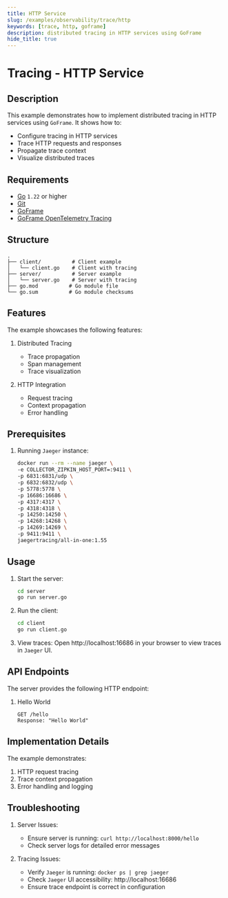 ```yaml
---
title: HTTP Service
slug: /examples/observability/trace/http
keywords: [trace, http, goframe]
description: distributed tracing in HTTP services using GoFrame
hide_title: true
---
```


# Tracing - HTTP Service

## Description

This example demonstrates how to implement distributed tracing in HTTP services using `GoFrame`. It shows how to:
- Configure tracing in HTTP services
- Trace HTTP requests and responses
- Propagate trace context
- Visualize distributed traces

## Requirements

- [Go](https://golang.org/dl/) `1.22` or higher
- [Git](https://git-scm.com/downloads)
- [GoFrame](https://goframe.org)
- [GoFrame OpenTelemetry Tracing](https://github.com/gogf/gf/tree/master/contrib/trace/otlphttp)

## Structure

```text
.
├── client/          # Client example
│   └── client.go    # Client with tracing
├── server/          # Server example
│   └── server.go    # Server with tracing
├── go.mod          # Go module file
└── go.sum          # Go module checksums
```

## Features

The example showcases the following features:
1. Distributed Tracing
   - Trace propagation
   - Span management
   - Trace visualization

2. HTTP Integration
   - Request tracing
   - Context propagation
   - Error handling

## Prerequisites

1. Running `Jaeger` instance:
   ```bash
   docker run --rm --name jaeger \
   -e COLLECTOR_ZIPKIN_HOST_PORT=:9411 \
   -p 6831:6831/udp \
   -p 6832:6832/udp \
   -p 5778:5778 \
   -p 16686:16686 \
   -p 4317:4317 \
   -p 4318:4318 \
   -p 14250:14250 \
   -p 14268:14268 \
   -p 14269:14269 \
   -p 9411:9411 \
   jaegertracing/all-in-one:1.55
   ```

## Usage

1. Start the server:
   ```bash
   cd server
   go run server.go
   ```

2. Run the client:
   ```bash
   cd client
   go run client.go
   ```

3. View traces:
   Open http://localhost:16686 in your browser to view traces in `Jaeger` UI.

## API Endpoints

The server provides the following HTTP endpoint:

1. Hello World
   ```text
   GET /hello
   Response: "Hello World"
   ```

## Implementation Details

The example demonstrates:
1. HTTP request tracing
2. Trace context propagation
3. Error handling and logging

## Troubleshooting

1. Server Issues:
   - Ensure server is running: `curl http://localhost:8000/hello`
   - Check server logs for detailed error messages

2. Tracing Issues:
   - Verify `Jaeger` is running: `docker ps | grep jaeger`
   - Check `Jaeger` UI accessibility: http://localhost:16686
   - Ensure trace endpoint is correct in configuration
